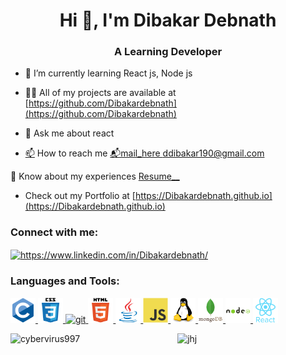 <h1 align="center">Hi 👋, I'm Dibakar Debnath</h1>
<h3 align="center">A Learning Developer</h3>

- 🌱 I’m currently learning React js, Node js

- 👨‍💻 All of my projects are available at [https://github.com/Dibakardebnath](https://github.com/Dibakardebnath)

- 💬 Ask me about react

- [📫](ddibakar190@gmail.com) How to reach me [📬mail_here ddibakar190@gmail.com](ddibakar190@gmail.com)

 📄 Know about my experiences [Resume__]()

- Check out my Portfolio at [https://Dibakardebnath.github.io](https://Dibakardebnath.github.io)

<h3 align="left">Connect with me:</h3>
<p align="left">
<a href="https://www.linkedin.com/in/Dibakardebnath07/" target="blank"><img align="center" src="https://raw.githubusercontent.com/rahuldkjain/github-profile-readme-generator/master/src/images/icons/Social/linked-in-alt.svg" alt="https://www.linkedin.com/in/Dibakardebnath/" height="30" width="40" /></a>
</p>

<h3 align="left">Languages and Tools:</h3>
<p align="left"> <a href="https://www.cprogramming.com/" target="_blank" rel="noreferrer"> <img src="https://raw.githubusercontent.com/devicons/devicon/master/icons/c/c-original.svg" alt="c" width="40" height="40"/> </a> <a href="https://www.w3schools.com/css/" target="_blank" rel="noreferrer"> <img src="https://raw.githubusercontent.com/devicons/devicon/master/icons/css3/css3-original-wordmark.svg" alt="css3" width="40" height="40"/> </a> <a href="https://git-scm.com/" target="_blank" rel="noreferrer"> <img src="https://www.vectorlogo.zone/logos/git-scm/git-scm-icon.svg" alt="git" width="40" height="40"/> </a> <a href="https://www.w3.org/html/" target="_blank" rel="noreferrer"> <img src="https://raw.githubusercontent.com/devicons/devicon/master/icons/html5/html5-original-wordmark.svg" alt="html5" width="40" height="40"/> </a> <a href="https://www.java.com" target="_blank" rel="noreferrer"> <img src="https://raw.githubusercontent.com/devicons/devicon/master/icons/java/java-original.svg" alt="java" width="40" height="40"/> </a> <a href="https://developer.mozilla.org/en-US/docs/Web/JavaScript" target="_blank" rel="noreferrer"> <img src="https://raw.githubusercontent.com/devicons/devicon/master/icons/javascript/javascript-original.svg" alt="javascript" width="40" height="40"/> </a> <a href="https://www.linux.org/" target="_blank" rel="noreferrer"> <img src="https://raw.githubusercontent.com/devicons/devicon/master/icons/linux/linux-original.svg" alt="linux" width="40" height="40"/> </a> <a href="https://www.mongodb.com/" target="_blank" rel="noreferrer"> <img src="https://raw.githubusercontent.com/devicons/devicon/master/icons/mongodb/mongodb-original-wordmark.svg" alt="mongodb" width="40" height="40"/> </a> <a href="https://nodejs.org" target="_blank" rel="noreferrer"> <img src="https://raw.githubusercontent.com/devicons/devicon/master/icons/nodejs/nodejs-original-wordmark.svg" alt="nodejs" width="40" height="40"/> </a> <a href="https://reactjs.org/" target="_blank" rel="noreferrer"> <img src="https://raw.githubusercontent.com/devicons/devicon/master/icons/react/react-original-wordmark.svg" alt="react" width="40" height="40"/> </a> </p>



<div margin="10px" align="left">
  <p>
    <img align="left" src="https://github-readme-stats.vercel.app/api?username=Dibakardebnath&theme=synthwave" alt="cybervirus997" width="47%" />
    <img align="right" src="https://github-readme-streak-stats.herokuapp.com/?user=Dibakardebnath&theme=synthwave" alt="jhj" width="47%" />
  </p>
</div>
 <br/>
  <br/>
   <br/>
 
<div margin="10px" align="right">
<a href="https://github.com/Dibakardebnath/github-readme-activity-graph"><img alt="" src="https://activity-graph.herokuapp.com/graph?username=Dibakardebnath&bg_color=1F222E&color=F8D866&line=F85D7F&point=FFFFFF&hide_border=true" /></a>
</div>
   <br/>
  <br/>
   <br/>

<div margin="10px" align="left">
   <img align="center"src="https://github-readme-stats.vercel.app/api/top-langs?username=Dibakardebnath&theme=synthwave" alt="" />
</div>
<br/>
 <br/>
   <br/>
<div align="right">
   <img align="center"  src="https://github-readme-stats.vercel.app/api?username=Dibakardebnath" alt="" /><a herf="https://github-readme-stats.vercel.app/api?username=Dibakardebnath"/>
</div>
